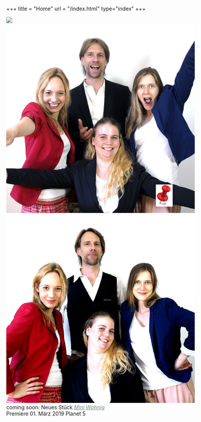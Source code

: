+++
title = "Home"
url = "/index.html"
type="index"
+++


<div class="polaroid pl-home">
  <div class="carousel">
  <img src="images/zügeln1.jpg"/>
  <img src="images/pol.gruppe1.jpg"/>
  <img src="images/pol.gruppe2.jpg"/>
  </div>
  <font family: Courier New> coming soon: Neues Stück
      <a style="color:#758484" href="/stueck">
       <i>Mini Wohnig</i>
      </a> <br>
  Premiere 01. März 2019 Planet 5</font>
</div>
<img src="images/reiszweckemini.png" style="position: relative; top: -620px;left: 400px; ;width: 45px;"/>

<script>
$('.carousel').slick({
  slidesToShow: 1,
  slidesToScroll: 1,
  autoplay: true,
  fade: true,
  autoplaySpeed: 4500,
  prevArrow: null,
  nextArrow: null,
  pauseOnHover: false,
  speed: 2000,
});
</script>


